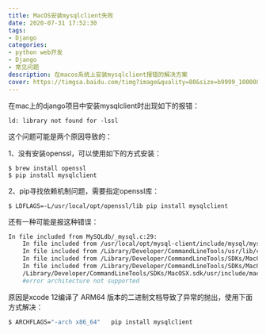```yaml
---
title: MacOS安装mysqlclient失败
date: 2020-07-31 17:52:30
tags:
- Django
categories:
- python web开发
- Django
- 常见问题
description: 在macos系统上安装mysqlclient报错的解决方案
cover: https://timgsa.baidu.com/timg?image&quality=80&size=b9999_10000&sec=1596199327501&di=791911d536ed749b8a8e94e3f871c198&imgtype=0&src=http%3A%2F%2Fwww.west.cn%2Finfo%2Fupload%2F20180713%2Fddb20ffkvi2.jpg
---
```




在mac上的django项目中安装mysqlclient时出现如下的报错：

`ld: library not found for -lssl`



这个问题可能是两个原因导致的：

1、没有安装openssl，可以使用如下的方式安装：

```shell
$ brew install openssl
$ pip install mysqlclient
```



2、pip寻找依赖机制问题，需要指定openssl库：

```shell
$ LDFLAGS=-L/usr/local/opt/openssl/lib pip install mysqlclient
```



还有一种可能是报这种错误：

```bash
In file included from MySQLdb/_mysql.c:29:
    In file included from /usr/local/opt/mysql-client/include/mysql/mysql.h:45:
    In file included from /Library/Developer/CommandLineTools/usr/lib/clang/12.0.0/include/stdint.h:52:
    In file included from /Library/Developer/CommandLineTools/SDKs/MacOSX.sdk/usr/include/stdint.h:53:
    In file included from /Library/Developer/CommandLineTools/SDKs/MacOSX.sdk/usr/include/sys/_types/_intptr_t.h:30:
    /Library/Developer/CommandLineTools/SDKs/MacOSX.sdk/usr/include/machine/types.h:37:2: error: architecture not supported
    #error architecture not supported

```



原因是xcode 12编译了 ARM64 版本的二进制文档导致了异常的抛出，使用下面方式解决：

```bash
$ ARCHFLAGS="-arch x86_64"   pip install mysqlclient
```

